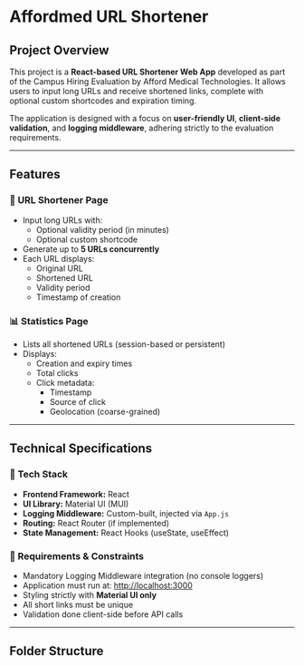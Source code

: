 # Affordmed URL Shortener

## Project Overview

This project is a **React-based URL Shortener Web App** developed as part of the Campus Hiring Evaluation by Afford Medical Technologies. It allows users to input long URLs and receive shortened links, complete with optional custom shortcodes and expiration timing.

The application is designed with a focus on **user-friendly UI**, **client-side validation**, and **logging middleware**, adhering strictly to the evaluation requirements.

---

## Features

### 🔗 URL Shortener Page

- Input long URLs with:
  - Optional validity period (in minutes)
  - Optional custom shortcode
- Generate up to **5 URLs concurrently**
- Each URL displays:
  - Original URL
  - Shortened URL
  - Validity period
  - Timestamp of creation

### 📊 Statistics Page

- Lists all shortened URLs (session-based or persistent)
- Displays:
  - Creation and expiry times
  - Total clicks
  - Click metadata:
    - Timestamp
    - Source of click
    - Geolocation (coarse-grained)

---

## Technical Specifications

### 🧱 Tech Stack

- **Frontend Framework:** React
- **UI Library:** Material UI (MUI)
- **Logging Middleware:** Custom-built, injected via `App.js`
- **Routing:** React Router (if implemented)
- **State Management:** React Hooks (useState, useEffect)

### 📌 Requirements & Constraints

- Mandatory Logging Middleware integration (no console loggers)
- Application must run at: [http://localhost:3000](http://localhost:3000)
- Styling strictly with **Material UI only**
- All short links must be unique
- Validation done client-side before API calls

---

## Folder Structure

